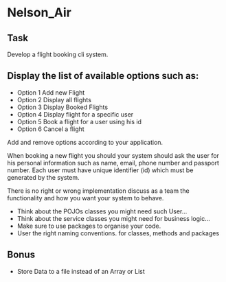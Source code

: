 # Nelson_Air

## Task 
Develop a flight booking cli system.

## Display the list of available options such as: 
- Option 1 Add new Flight
- Option 2 Display all flights
- Option 3 Display Booked Flights
- Option 4 Display flight for a specific user
- Option 5 Book a flight for a user using his id
- Option 6 Cancel a flight

Add and remove options according to your application.

When booking a new flight you should your system should ask the user for his personal information such as name, email, phone number and passport number. Each user must have unique identifier (id) which must be generated by the system.

There is no right or wrong implementation discuss as a team the functionality and how you want your system to behave.

- Think about the POJOs classes you might need such User...
- Think about the service classes you might need for business logic...
- Make sure to use packages to organise your code.
- User the right naming conventions. for classes, methods and packages

## Bonus
- Store Data to a file instead of an Array or List